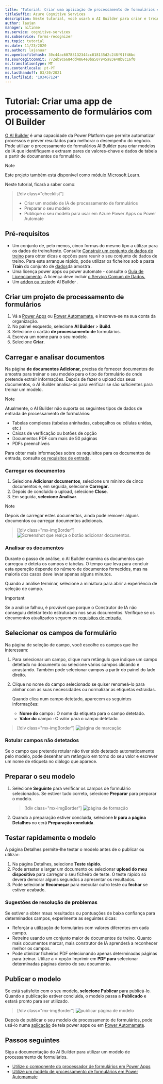 ```yaml
---
title: 'Tutorial: Criar uma aplicação de processamento de formulários com AI Builder - Form Recogniser'
titleSuffix: Azure Cognitive Services
description: Neste tutorial, você usará o AI Builder para criar e treinar uma aplicação de processamento de formulários.
author: laujan
manager: nitinme
ms.service: cognitive-services
ms.subservice: forms-recognizer
ms.topic: tutorial
ms.date: 11/23/2020
ms.author: lajanuar
ms.openlocfilehash: 30c44ac60783132344cc018135d2c248f91f46bc
ms.sourcegitcommit: 772eb9c6684dd4864e0ba507945a83e48b8c16f0
ms.translationtype: MT
ms.contentlocale: pt-PT
ms.lasthandoff: 03/20/2021
ms.locfileid: "103467124"
---
```

# <a name="tutorial-create-a-form-processing-app-with-ai-builder"></a>Tutorial: Criar uma app de processamento de formulários com OI Builder

[O AI Builder](/ai-builder/overview) é uma capacidade da Power Platform que permite automatizar processos e prever resultados para melhorar o desempenho do negócio. Pode utilizar o processamento de formulários AI Builder para criar modelos de IA que identifiquem e extraam pares de valores-chave e dados de tabela a partir de documentos de formulário.

> [!NOTE]
> Este projeto também está disponível como [módulo Microsoft Learn.](/learn/modules/get-started-with-form-processing/)

Neste tutorial, ficará a saber como:

> [!div class="checklist"]
> * Criar um modelo de IA de processamento de formulários
> * Preparar o seu modelo
> * Publique o seu modelo para usar em Azure Power Apps ou Power Automate

## <a name="prerequisites"></a>Pré-requisitos

* Um conjunto de, pelo menos, cinco formas do mesmo tipo a utilizar para os dados de treino/teste. Consulte [Construir um conjunto de dados de treino](./build-training-data-set.md) para obter dicas e opções para reunir o seu conjunto de dados de treino. Para este arranque rápido, pode utilizar os ficheiros sob a pasta **Train** do conjunto de [dados](https://go.microsoft.com/fwlink/?linkid=2128080)da amostra .
* Uma licença power apps ou power automate - consulte o [Guia de Licenciamento](https://go.microsoft.com/fwlink/?linkid=2085130). A licença deve incluir [o Serviço Comum de Dados.](https://powerplatform.microsoft.com/common-data-service/)
* Um [addon ou teste](https://go.microsoft.com/fwlink/?LinkId=2113956&clcid=0x409)do AI Builder .


## <a name="create-a-form-processing-project"></a>Criar um projeto de processamento de formulários

1. Vá a [Power Apps](https://make.powerapps.com/) ou [Power Automamate](https://flow.microsoft.com/signin), e inscreva-se na sua conta da organização.
1. No painel esquerdo, selecione **AI Builder**  >  **Build**.
1. Selecione o cartão **de processamento de** formulários.
1. Escreva um nome para o seu modelo.
1. Selecione **Criar**.

## <a name="upload-and-analyze-documents"></a>Carregar e analisar documentos

Na página **de documentos Adicionar,** precisa de fornecer documentos de amostra para treinar o seu modelo para o tipo de formulário de onde pretende extrair informações. Depois de fazer o upload dos seus documentos, o AI Builder analisa-os para verificar se são suficientes para treinar um modelo.

> [!NOTE]
> Atualmente, o AI Builder não suporta os seguintes tipos de dados de entrada de processamento de formulários:
>
> - Tabelas complexas (tabelas aninhadas, cabeçalhos ou células unidas, etc.)
> - Caixas de verificação ou botões de opção
> - Documentos PDF com mais de 50 páginas
> - PDFs preenchíveis
>
> Para obter mais informações sobre os requisitos para os documentos de entrada, consulte [os requisitos de entrada](./overview.md#input-requirements).

### <a name="upload-your-documents"></a>Carregar os documentos

1. Selecione **Adicionar documentos**, selecione um mínimo de cinco documentos e, em seguida, selecione **Carregar**.
1. Depois de concluído o upload, selecione **Close**.
1. Em seguida, **selecione Analisar**.

> [!NOTE] 
> Depois de carregar estes documentos, ainda pode remover alguns documentos ou carregar documentos adicionais.

> [!div class="mx-imgBorder"]
> ![Screenshot que realça o botão adicionar documentos.](./media/tutorial-ai-builder/add-documents-page.png)

### <a name="analyze-your-documents"></a>Analisar os documentos

Durante o passo de análise, o AI Builder examina os documentos que carregou e deteta os campos e tabelas. O tempo que leva para concluir esta operação depende do número de documentos fornecidos, mas na maioria dos casos deve levar apenas alguns minutos.

Quando a análise terminar, selecione a miniatura para abrir a experiência de seleção de campo.

> [!IMPORTANT]
> Se a análise falhou, é provável que porque o Construtor de IA não conseguiu detetar texto estruturado nos seus documentos. Verifique se os documentos atualizados seguem os [requisitos de entrada](./overview.md#input-requirements).

## <a name="select-your-form-fields"></a>Selecionar os campos de formulário

Na página de seleção de campo, você escolhe os campos que lhe interessam:

1. Para selecionar um campo, clique num retângulo que indique um campo detetado no documento ou selecione vários campos clicando e arrastando. Também pode selecionar campos a partir do painel do lado direito.
1. Clique no nome do campo selecionado se quiser renomeá-lo para alinhar com as suas necessidades ou normalizar as etiquetas extraídas.

    Quando clica num campo detetado, aparecem as seguintes informações:

    - **Nome do** campo : O nome da etiqueta para o campo detetado.
    - **Valor do** campo : O valor para o campo detetado.

> [!div class="mx-imgBorder"]
> ![página de marcação](./media/tutorial-ai-builder/select-fields-page.png)

### <a name="label-undetected-fields"></a>Rotular campos não detetados

Se o campo que pretende rotular não tiver sido detetado automaticamente pelo modelo, pode desenhar um retângulo em torno do seu valor e escrever um nome de etiqueta no diálogo que aparece.

## <a name="train-your-model"></a>Preparar o seu modelo

1. Selecione **Seguinte** para verificar os campos de formulário selecionados. Se estiver tudo correto, selecione **Preparar** para preparar o modelo.

    > [!div class="mx-imgBorder"]
    > ![página de formação](./media/tutorial-ai-builder/summary-train-page.png)
1. Quando a preparação estiver concluída, selecione **Ir para a página Detalhes** no ecrã **Preparação concluída**.
## <a name="quick-test-your-model"></a>Testar rapidamente o modelo

A página Detalhes permite-lhe testar o modelo antes de o publicar ou utilizar:

1. Na página Detalhes, selecione **Teste rápido**.
2. Pode arrastar e largar um documento ou selecionar **upload do meu dispositivo** para carregar o seu ficheiro de teste. O teste rápido só deverá demorar alguns segundos a apresentar os resultados.
3. Pode selecionar **Recomeçar** para executar outro teste ou **fechar** se estiver acabado.

### <a name="troubleshooting-tips"></a>Sugestões de resolução de problemas

Se estiver a obter maus resultados ou pontuações de baixa confiança para determinados campos, experimente as seguintes dicas:

- Reforçár a utilização de formulários com valores diferentes em cada campo.
- Retreine usando um conjunto maior de documentos de treino. Quanto mais documentos marcar, mais construtor de IA aprenderá a reconhecer melhor os campos.
- Pode otimizar ficheiros PDF selecionando apenas determinadas páginas para treinar. Utilize a  >  opção Imprimir em **PDF para** selecionar determinadas páginas dentro do seu documento.

## <a name="publish-your-model"></a>Publicar o modelo

Se está satisfeito com o seu modelo, **selecione Publicar**  para publicá-lo. Quando a publicação estiver concluída, o modelo passa a **Publicado** e estará pronto para ser utilizado.

> [!div class="mx-imgBorder"]
> ![publicar página de modelo](./media/tutorial-ai-builder/model-page.png)

Depois de publicar o seu modelo de processamento de formulários, pode usá-lo numa [aplicação](/ai-builder/form-processor-component-in-powerapps) de tela power apps ou em [Power Automamate](/ai-builder/form-processing-model-in-flow).

## <a name="next-steps"></a>Passos seguintes

Siga a documentação do AI Builder para utilizar um modelo de processamento de formulários.

* [Utilize o componente do processador de formulários em Power Apps](/ai-builder/form-processor-component-in-powerapps)
* [Utilize um modelo de processamento de formulários em Power Automamate](/ai-builder/form-processing-model-in-flow)